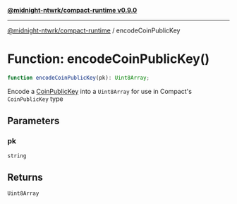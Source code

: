 [**@midnight-ntwrk/compact-runtime v0.9.0**](../README.md)

***

[@midnight-ntwrk/compact-runtime](../globals.md) / encodeCoinPublicKey

# Function: encodeCoinPublicKey()

```ts
function encodeCoinPublicKey(pk): Uint8Array;
```

Encode a [CoinPublicKey](../type-aliases/CoinPublicKey.md) into a `Uint8Array` for use in Compact's
`CoinPublicKey` type

## Parameters

### pk

`string`

## Returns

`Uint8Array`
